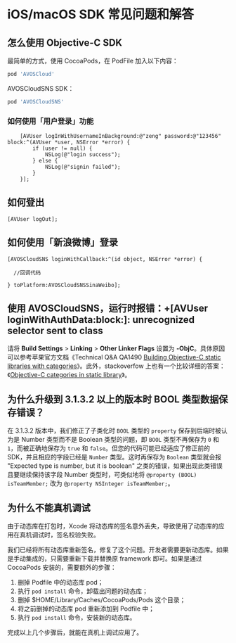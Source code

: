 # iOS/macOS SDK 常见问题和解答


## 怎么使用 Objective-C SDK
最简单的方式，使用 CocoaPods，在 PodFile 加入以下内容：

```sh
pod 'AVOSCloud'
```

AVOSCloudSNS SDK：

```sh
pod 'AVOSCloudSNS'
```

### 如何使用「用户登录」功能

```objc
    [AVUser logInWithUsernameInBackground:@"zeng" password:@"123456" block:^(AVUser *user, NSError *error) {
        if (user != null) {
            NSLog(@"login success");
        } else {
            NSLog(@"signin failed");
        }
    }];

```

## 如何登出

```objc
[AVUser logOut];

```

## 如何使用「新浪微博」登录


```objc
[AVOSCloudSNS loginWithCallback:^(id object, NSError *error) {

  //回调代码

} toPlatform:AVOSCloudSNSSinaWeibo];

```

## 使用 AVOSCloudSNS，运行时报错：+[AVUser loginWithAuthData:block:]: unrecognized selector sent to class

请将 **Build Settings** > **Linking** > **Other Linker Flags** 设置为 **-ObjC**。具体原因可以参考苹果官方文档《Technical Q&A QA1490 [Building Objective-C static libraries with categories](https://developer.apple.com/library/mac/qa/qa1490/_index.html)》。此外，stackoverfow 上也有一个比较详细的答案：《[Objective-C categories in static library](http://stackoverflow.com/questions/2567498/objective-c-categories-in-static-library)》。


## 为什么升级到 3.1.3.2 以上的版本时 BOOL 类型数据保存错误？

在 3.1.3.2 版本中，我们修正了子类化时 `BOOL` 类型的 `property` 保存到后端时被认为是 Number 类型而不是 Boolean 类型的问题，即 `BOOL` 类型不再保存为 `0` 和 `1`，而被正确地保存为 `true` 和 `false`。但您的代码可能已经适应了修正前的 SDK，并且相应的字段已经是 `Number` 类型。这时再保存为 `Boolean` 类型就会报 "Expected type is number, but it is boolean" 之类的错误，如果出现此类错误且要继续保持该字段 Number 类型时，可类似地将 `@property (BOOL) isTeamMember;` 改为 `@property NSInteger isTeamMember;`。

## 为什么不能真机调试

由于动态库在打包时，Xcode 将动态库的签名意外丢失，导致使用了动态库的应用在真机调试时，签名校验失败。

我们已经将所有动态库重新签名，修复了这个问题。开发者需要更新动态库。如果是手动集成的，只需要重新下载并替换原 framework 即可。如果是通过 CocoaPods 安装的，需要额外的步骤：

1. 删掉 Podfile 中的动态库 pod；
2. 执行 `pod install` 命令，卸载出问题的动态库；
3. 删掉 $HOME/Library/Caches/CocoaPods/Pods 这个目录；
4. 将之前删掉的动态库 pod 重新添加到 Podfile 中；
5. 执行 `pod install` 命令，安装新的动态库。

完成以上几个步骤后，就能在真机上调试应用了。
